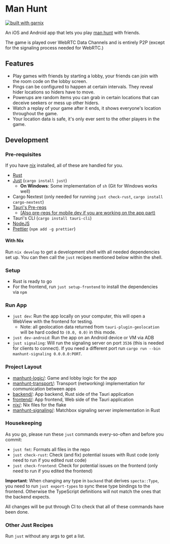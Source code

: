 # Man Hunt

[![built with garnix](https://img.shields.io/endpoint.svg?url=https%3A%2F%2Fgarnix.io%2Fapi%2Fbadges%2FBwc9876%2Fmanhunt-app%3Fbranch%3Dmain)](https://garnix.io/repo/Bwc9876/manhunt-app)

An iOS and Android app that lets you play [man hunt](<https://en.wikipedia.org/wiki/Manhunt_(urban_game)>) with friends.

The game is played over WebRTC Data Channels and is entirely P2P (except for the
signaling process needed for WebRTC.)

## Features

- Play games with friends by starting a lobby, your friends can join with the
  room code on the lobby screen.
- Pings can be configured to happen at certain intervals. They reveal hider
  locations so hiders have to move.
- Powerups are random items you can grab in certain locations that can deceive
  seekers or mess up other hiders.
- Watch a replay of your game after it ends, it shows everyone's location
  throughout the game.
- Your location data is safe, it's only ever sent to the other players in the game.

<!-- TODO: Download & Install instructions for when we get to publishing -->

## Development

### Pre-requisites

If you have [nix](https://nixos.org) installed, all of these are handled for you.

- [Rust](https://rustup.rs)
- [Just](https://just.systems) (`cargo install just`)
    - **On Windows**: Some implementation of `sh` (Git for Windows works well)
- Cargo Nextest (only needed for running `just check-rust`, `cargo install cargo-nextest`)
- [Tauri's Pre-reqs](https://tauri.app/start/prerequisites/)
    - [(Also pre-reqs for mobile dev if you are working on the app part)](https://tauri.app/start/prerequisites/#configure-for-mobile-targets)
- Tauri's CLI (`cargo install tauri-cli`)
- [NodeJS](https://nodejs.org)
- [Prettier](https://prettier.io/) (`npm add -g prettier`)

#### With Nix

Run `nix develop` to get a development shell with all needed dependencies set up.
You can then call the `just` recipes mentioned below within the shell.

### Setup

- Rust is ready to go
- For the frontend, run `just setup-frontend` to install the dependencies via `npm`

### Run App

- `just dev`: Run the app locally on your computer, this will open a
  WebView with the frontend for testing.
    - Note: all geolocation data returned from `tauri-plugin-geolocation` will be hard
      coded to `(0.0, 0.0)` in this mode.
- `just dev-android`: Run the app on an Android device or VM via ADB
- `just signaling`: Will run the signaling server on port `3536`
  (this is needed for clients to connect).
  If you need a different port run `cargo run --bin manhunt-signaling 0.0.0.0:PORT`.

### Project Layout

- [manhunt-logic/](https://github.com/Bwc9876/manhunt-app/tree/main/manhunt-logic):
  Game and lobby logic for the app
- [manhunt-transport/](https://github.com/Bwc9876/manhunt-app/tree/main/manhunt-transport):
  Transport (networking) implementation for communication between apps
- [backend/](https://github.com/Bwc9876/manhunt-app/tree/main/backend): App
  backend, Rust side of the Tauri application
- [frontend/](https://github.com/Bwc9876/manhunt-app/tree/main/frontend): App
  frontend, Web side of the Tauri application
- [nix/](https://github.com/Bwc9876/manhunt-app/tree/main/nix): Nix files for
  the flake
- [manhunt-signaling/](https://github.com/Bwc9876/manhunt-app/tree/main/manhunt-signaling):
  Matchbox signaling server implementation in Rust

### Housekeeping

As you go, please run these `just` commands every-so-often and before you commit:

- `just fmt`: Formats all files in the repo
- `just check-rust`: Check (and fix) potential issues with Rust code
  (only need to run if you edited rust code)
- `just check-frontend`: Check for potential issues on the frontend
  (only need to run if you edited the frontend)

**Important**: When changing any type in `backend` that derives `specta::Type`,
you need to run `just export-types` to sync these type bindings to the frontend.
Otherwise the TypeScript definitions will not match the ones that the backend expects.

All changes will be put through CI to check that all of these commands have
been done.

### Other Just Recipes

Run `just` without any args to get a list.
